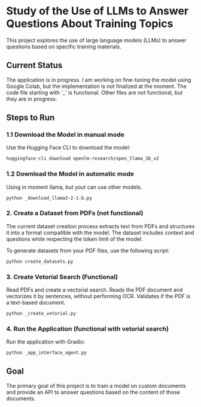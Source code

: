 # Study of the Use of LLMs to Answer Questions About Training Topics

This project explores the use of large language models (LLMs) to answer questions based on specific training materials.

## Current Status

The application is in progress. I am working on fine-tuning the model using Google Colab, but the implementation is not finalized at the moment.
The code file starting with '\_' is functional. Other files are not functional, but they are in progress.

## Steps to Run

### 1.1 Download the Model in manual mode

Use the Hugging Face CLI to download the model:

```bash
huggingface-cli download openlm-research/open_llama_3b_v2
```

### 1.2 Download the Model in automatic mode

Using in moment llama, but yout can use other models.

```bash
python _download_llama3-2-1-b.py
```

### 2. Create a Dataset from PDFs (not functional)

The current dataset creation process extracts text from PDFs and structures it into a format compatible with the model. The dataset includes context and questions while respecting the token limit of the model.

To generate datasets from your PDF files, use the following script:

```bash
python create_datasets.py
```

### 3. Create Vetorial Search (Functional)

Read PDFs and create a vectorial search. Reads the PDF document and vectorizes it by sentences, without performing OCR. Validates if the PDF is a text-based document.

```bash
python _create_vetorial.py
```

### 4. Run the Application (functional with vetorial search)

Run the application with Gradio:

```bash
python _app_interface_agent.py
```

## Goal

The primary goal of this project is to train a model on custom documents and provide an API to answer questions based on the content of those documents.
